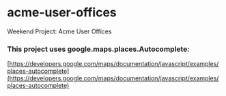 # acme-user-offices
Weekend Project: Acme User Offices

### This project uses google.maps.places.Autocomplete:
[https://developers.google.com/maps/documentation/javascript/examples/places-autocomplete](https://developers.google.com/maps/documentation/javascript/examples/places-autocomplete)

